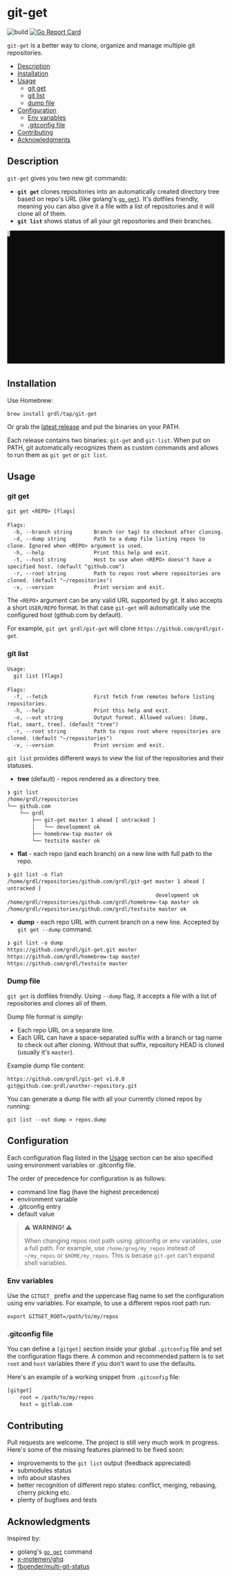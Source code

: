 
# git-get

![build](https://github.com/grdl/git-get/workflows/build/badge.svg)
[![Go Report Card](https://goreportcard.com/badge/github.com/grdl/git-get)](https://goreportcard.com/report/github.com/grdl/git-get)

`git-get` is a better way to clone, organize and manage multiple git repositories. 

* [Description](#description)
* [Installation](#installation)
* [Usage](#usage)
  * [git get](#git-get-1)
  * [git list](#git-list)
  * [dump file](#dump-file)
* [Configuration](#configuration)
  * [Env variables](#env-variables)
  * [.gitconfig file](#.gitconfig-file)
* [Contributing](#contributing)
* [Acknowledgments](#acknowledgments)

## Description

`git-get` gives you two new git commands:
- **`git get`** clones repositories into an automatically created directory tree based on repo's URL (like golang's [`go get`](https://golang.org/cmd/go/)). It's dotfiles friendly, meaning you can also give it a file with a list of repositories and it will clone all of them.
- **`git list`** shows status of all your git repositories and their branches.

![Example](./docs/example.svg)

## Installation

Use Homebrew:
```
brew install grdl/tap/git-get
```

Or grab the [latest release](https://github.com/grdl/git-get/releases) and put the binaries on your PATH.

Each release contains two binaries: `git-get` and `git-list`. When put on PATH, git automatically recognizes them as custom commands and allows to run them as `git get` or `git list`.


## Usage

### git get
```
git get <REPO> [flags]

Flags:
  -b, --branch string       Branch (or tag) to checkout after cloning.
  -d, --dump string         Path to a dump file listing repos to clone. Ignored when <REPO> argument is used.
  -h, --help                Print this help and exit.
  -t, --host string         Host to use when <REPO> doesn't have a specified host. (default "github.com")
  -r, --root string         Path to repos root where repositories are cloned. (default "~/repositories")
  -v, --version             Print version and exit.
```

The `<REPO>` argument can be any valid URL supported by git. It also accepts a short `USER/REPO` format. In that case `git-get` will automatically use the configured host (github.com by default).

For example, `git get grdl/git-get` will clone `https://github.com/grdl/git-get`.




### git list
```
Usage:
  git list [flags]

Flags:
  -f, --fetch               First fetch from remotes before listing repositories.
  -h, --help                Print this help and exit.
  -o, --out string          Output format. Allowed values: [dump, flat, smart, tree]. (default "tree")
  -r, --root string         Path to repos root where repositories are cloned. (default "~/repositories")
  -v, --version             Print version and exit.
```

`git list` provides different ways to view the list of the repositories and their statuses.

- **tree** (default) - repos rendered as a directory tree.
```
❯ git list
/home/grdl/repositories
└── github.com
    └── grdl
        ├── git-get master 1 ahead [ untracked ]
        │   └── development ok
        ├── homebrew-tap master ok
        └── testsite master ok
```

- **flat** - each repo (and each branch) on a new line with full path to the repo.
```
❯ git list -o flat
/home/grdl/repositories/github.com/grdl/git-get master 1 ahead [ untracked ]
                                                development ok
/home/grdl/repositories/github.com/grdl/homebrew-tap master ok
/home/grdl/repositories/github.com/grdl/testsite master ok
```

- **dump** - each repo URL with current branch on a new line. Accepted by `git get --dump` command.
```
❯ git list -o dump
https://github.com/grdl/git-get.git master
https://github.com/grdl/homebrew-tap master
https://github.com/grdl/testsite master
```

### Dump file

`git get` is dotfiles friendly. Using `--dump` flag, it accepts a file with a list of repositories and clones all of them.

Dump file format is simply:
- Each repo URL on a separate line.
- Each URL can have a space-separated suffix with a branch or tag name to check out after cloning. Without that suffix, repository HEAD is cloned (usually it's `master`).

Example dump file content:
```
https://github.com/grdl/git-get v1.0.0
git@github.com:grdl/another-repository.git
```

You can generate a dump file with all your currently cloned repos by running:
```
git list --out dump > repos.dump
``` 

## Configuration

Each configuration flag listed in the [Usage](#Usage) section can be also specified using environment variables or .gitconfig file.

The order of precedence for configuration is as follows:
- command line flag (have the highest precedence)
- environment variable
- .gitconfig entry
- default value

> :warning: **WARNING!** :warning:
>
> When changing repos root path using .gitconfig or env variables, use a full path. For example, use `/home/greg/my_repos` instead of `~/my_repos` or `$HOME/my_repos`. This is becase `git-get` can't expand shell variables.


### Env variables

Use the `GITGET_` prefix and the uppercase flag name to set the configuration using env variables. For example, to use a different repos root path run:
```
export GITGET_ROOT=/path/to/my/repos
```

### .gitconfig file

You can define a `[gitget]` section inside your global `.gitconfig` file and set the configuration flags there. A common and recommended pattern is to set `root` and `host` variables there if you don't want to use the defaults. 

Here's an example of a working snippet from `.gitconfig` file:
```
[gitget]
    root = /path/to/my/repos
    host = gitlab.com
```


## Contributing

Pull requests are welcome. The project is still very much work in progress. Here's some of the missing features planned to be fixed soon:
- improvements to the `git list` output (feedback appreciated)
- submodules status
- info about stashes
- better recognition of different repo states: conflict, merging, rebasing, cherry picking etc.
- plenty of bugfixes and tests


## Acknowledgments

Inspired by:
- golang's [`go get`](https://golang.org/cmd/go/) command
- [x-motemen/ghq](https://github.com/x-motemen/ghq)
- [fboender/multi-git-status](https://github.com/fboender/multi-git-status)
